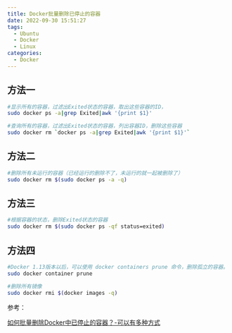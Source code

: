 ```yaml
---
title: Docker批量删除已停止的容器
date: 2022-09-30 15:51:27
tags:
  - Ubuntu
  - Docker
  - Linux
categories:
  - Docker
---
```


## 方法一

```sh
#显示所有的容器，过滤出Exited状态的容器，取出这些容器的ID，
sudo docker ps -a|grep Exited|awk '{print $1}'

#查询所有的容器，过滤出Exited状态的容器，列出容器ID，删除这些容器
sudo docker rm `docker ps -a|grep Exited|awk '{print $1}'`
```

## 方法二

```sh
#删除所有未运行的容器（已经运行的删除不了，未运行的就一起被删除了）
sudo docker rm $(sudo docker ps -a -q)
```

## 方法三

```sh
#根据容器的状态，删除Exited状态的容器
sudo docker rm $(sudo docker ps -qf status=exited)
```

## 方法四

```sh
#Docker 1.13版本以后，可以使用 docker containers prune 命令，删除孤立的容器。
sudo docker container prune
```

```sh
#删除所有镜像
sudo docker rmi $(docker images -q)
```

参考：

[如何批量删除Docker中已停止的容器？-可以有多种方式](https://blog.csdn.net/CSDN_duomaomao/article/details/78587103)
